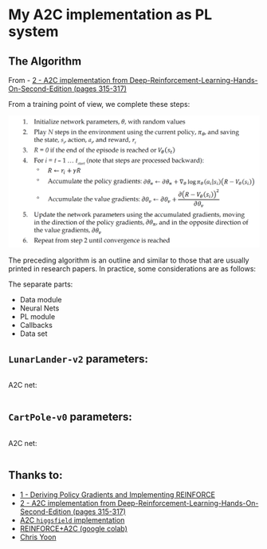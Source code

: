 # My A2C implementation as PL system

## The Algorithm

From - [2 - A2C implementation from Deep-Reinforcement-Learning-Hands-On-Second-Edition (pages 315-317)](https://github.com/PacktPublishing/Deep-Reinforcement-Learning-Hands-On-Second-Edition/blob/master/Chapter12/02_pong_a2c.py)

From a training point of view, we complete these steps:

![The Algorithm](pics/alg1.png)

The preceding algorithm is an outline and similar to those that are usually printed
in research papers. In practice, some considerations are as follows:


The separate parts:
- Data module
- Neural Nets
- PL module
- Callbacks
- Data set

## `LunarLander-v2` parameters:
```

```
A2C net:
```

```

## `CartPole-v0` parameters:
```

```
A2C net:
```

```

## Thanks to:

- [1 - Deriving Policy Gradients and Implementing REINFORCE](https://medium.com/@thechrisyoon/deriving-policy-gradients-and-implementing-reinforce-f887949bd63)
- [2 - A2C implementation from Deep-Reinforcement-Learning-Hands-On-Second-Edition (pages 315-317)](https://github.com/PacktPublishing/Deep-Reinforcement-Learning-Hands-On-Second-Edition/blob/master/Chapter12/02_pong_a2c.py)
- [A2C `higgsfield` implementation](https://github.com/higgsfield/RL-Adventure-2/blob/master/1.actor-critic.ipynb)
- [REINFORCE+A2C (google colab)](https://colab.research.google.com/github/yfletberliac/rlss-2019/blob/master/labs/DRL.01.REINFORCE%2BA2C.ipynb#scrollTo=aNH3udIuyFgK)
- [Chris Yoon](https://towardsdatascience.com/understanding-actor-critic-methods-931b97b6df3f)
